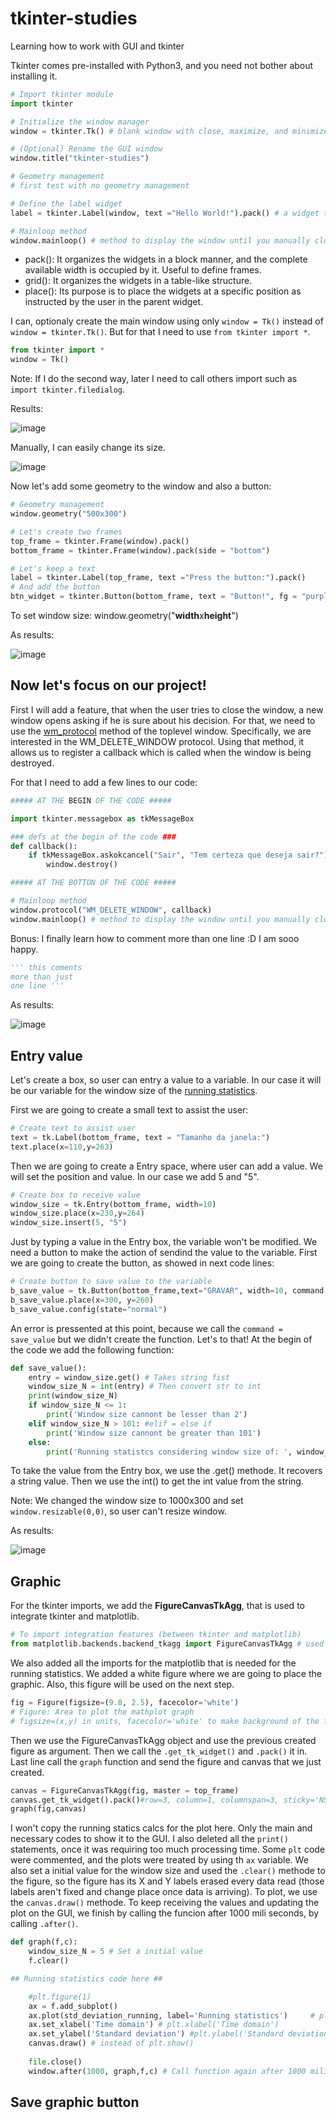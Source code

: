 # tkinter-studies
Learning how to work with GUI and tkinter

Tkinter comes pre-installed with Python3, and you need not bother about installing it.

```py
# Import tkinter module
import tkinter

# Initialize the window manager
window = tkinter.Tk() # blank window with close, maximize, and minimize buttons on the top

# (Optional) Rename the GUI window
window.title("tkinter-studies")

# Geometry management 
# first test with no geometry management

# Define the label widget
label = tkinter.Label(window, text ="Hello World!").pack() # a widget that is used to insert some text into the window

# Mainloop method
window.mainloop() # method to display the window until you manually close it
```

* pack(): It organizes the widgets in a block manner, and the complete available width is occupied by it. Useful to define frames.
* grid(): It organizes the widgets in a table-like structure. 
* place(): Its purpose is to place the widgets at a specific position as instructed by the user in the parent widget.

I can, optionaly create the main window using only ```window = Tk()``` instead of ```window = tkinter.Tk()```. But for that I need to use ```from tkinter import *```.

```py
from tkinter import *
window = Tk()
```

Note: If I do the second way, later I need to call others import such as ```import tkinter.filedialog```.

Results:

![image](https://github.com/Rafaelatff/tkinter-studies/assets/58916022/f4206a53-c22b-4ceb-887f-3994472c64ca)

Manually, I can easily change its size.

![image](https://github.com/Rafaelatff/tkinter-studies/assets/58916022/16b65bcf-6eca-4287-a1ec-b0cdf9eb02d1)

Now let's add some geometry to the window and also a button:

```py
# Geometry management 
window.geometry("500x300")

# Let's create two frames
top_frame = tkinter.Frame(window).pack()
bottom_frame = tkinter.Frame(window).pack(side = "bottom")

# Let's keep a text
label = tkinter.Label(top_frame, text ="Press the button:").pack()
# And add the button
btn_widget = tkinter.Button(bottom_frame, text = "Button!", fg = "purple").pack() # I could use .pack(side = "left")
```
To set window size: window.geometry("**width**x**height**")

As results:

![image](https://github.com/Rafaelatff/tkinter-studies/assets/58916022/b5cbebe7-e6d4-4358-b755-4932fdb13661)

## Now let's focus on our project!

First I will add a feature, that when the user tries to close the window, a new window opens asking if he is sure about his decision. For that, we need to use the [wm_protocol](https://web.archive.org/web/20200731093951id_/http://effbot.org/tkinterbook/wm.htm#Tkinter.Wm.protocol-method) method of the toplevel window. Specifically, we are interested in the WM_DELETE_WINDOW protocol. Using that method, it allows us to register a callback which is called when the window is being destroyed.

For that I need to add a few lines to our code:

```py
##### AT THE BEGIN OF THE CODE #####

import tkinter.messagebox as tkMessageBox

### defs at the begin of the code ###
def callback():
    if tkMessageBox.askokcancel("Sair", "Tem certeza que deseja sair?"):
        window.destroy()

##### AT THE BOTTON OF THE CODE #####

# Mainloop method
window.protocol("WM_DELETE_WINDOW", callback)
window.mainloop() # method to display the window until you manually close it

```

Bonus: I finally learn how to comment more than one line :D I am sooo happy.

```py
''' this coments
more than just
one line '''
```
As results:

![image](https://github.com/Rafaelatff/tkinter-studies/assets/58916022/b885c5cf-fd25-4718-a964-c2d457ce9277)

## Entry value

Let's create a box, so user can entry a value to a variable. In our case it will be our variable for the window size of the [running statistics](https://github.com/Rafaelatff/Running-statistics).

First we are going to create a small text to assist the user:

```py
# Create text to assist user 
text = tk.Label(bottom_frame, text = "Tamanho da janela:")
text.place(x=110,y=263)
```
Then we are going to create a Entry space, where user can add a value. We will set the position and value. In our case we add 5 and "5".

```py
# Create box to receive value
window_size = tk.Entry(bottom_frame, width=10)
window_size.place(x=230,y=264)
window_size.insert(5, "5")
```
Just by typing a value in the Entry box, the variable won't be modified. We need a button to make the action of sendind the value to the variable. First we are going to create the button, as showed in next code lines:

```py
# Create button to save value to the variable
b_save_value = tk.Button(bottom_frame,text="GRAVAR", width=10, command = save_value)
b_save_value.place(x=300, y=260)
b_save_value.config(state="normal")
```
An error is pressented at this point, because we call the ```command = save_value``` but we didn't create the function. Let's to that! At the begin of the code we add the following function:

```py
def save_value():
    entry = window_size.get() # Takes string fist
    window_size_N = int(entry) # Then convert str to int
    print(window_size_N)
    if window_size_N <= 1:
        print('Window size cannont be lesser than 2')
    elif window_size_N > 101: #elif = else if
        print('Window size cannont be greater than 101')
    else:
        print('Running statistcs considering window size of: ', window_size_N)
```

To take the value from the Entry box, we use the .get() methode. It recovers a string value. Then we use the int() to get the int value from the string.

Note: We changed the window size to 1000x300 and set ```window.resizable(0,0)```, so user can't resize window.

As results:

![image](https://github.com/Rafaelatff/tkinter-studies/assets/58916022/dc1ad82e-d2bd-46cb-963e-26b5d498bb72)

## Graphic

For the tkinter imports, we add the **FigureCanvasTkAgg**, that is used to integrate tkinter and matplotlib.

```py
# To import integration features (between tkinter and matplotlib)
from matplotlib.backends.backend_tkagg import FigureCanvasTkAgg # used to integrate tkinter and matplotlib
```

We also added all the imports for the matplotlib that is needed for the running statistics. We added a white figure where we are going to place the graphic. Also, this figure will be used on the next step.

```py
fig = Figure(figsize=(9.8, 2.5), facecolor='white') 
# Figure: Area to plot the mathplot graph
# figsize=(x,y) in units, facecolor='white' to make background of the figure white
```
Then we use the FigureCanvasTkAgg object and use the previous created figure as argument. Then we call the ```.get_tk_widget()``` and ```.pack()``` it in.
Last line call the ```graph``` function and send the figure and canvas that we just created.

```py
canvas = FigureCanvasTkAgg(fig, master = top_frame)
canvas.get_tk_widget().pack()#row=3, column=1, columnspan=3, sticky='NSEW')
graph(fig,canvas)   
```

I won't copy the running statics calcs for the plot here. Only the main and necessary codes to show it to the GUI. I also deleted all the ```print()``` statements, once it was requiring too much processing time. Some ```plt``` code were commented, and the plots were treated by using th ```ax``` variable. We also set a initial value for the window size and used the ```.clear()``` methode to the figure, so the figure has its X and Y labels erased every data read (those labels aren't fixed and change place once data is arriving). To plot, we use the ```canvas.draw()``` methode. To keep receiving the values and updating the plot on the GUI, we finish by calling the funcion after 1000 mili seconds, by calling ```.after()```.

```py
def graph(f,c):
    window_size_N = 5 # Set a initial value
    f.clear()

## Running statistics code here ##

    #plt.figure(1)
    ax = f.add_subplot()
    ax.plot(std_deviation_running, label='Running statistics')     # plt.plot(std_deviation_running) 
    ax.set_xlabel('Time domain') # plt.xlabel('Time domain')
    ax.set_ylabel('Standard deviation') #plt.ylabel('Standard deviation')
    canvas.draw() # instead of plt.show()
    
    file.close()
    window.after(1000, graph,f,c) # Call function again after 1000 mili seconds.

```

## Save graphic button







